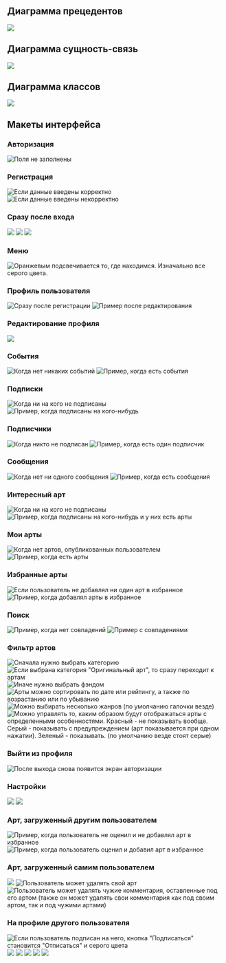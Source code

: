 ## Диаграмма прецедентов ##
![](https://pp.userapi.com/c837425/v837425425/26832/KYUAiq8mcDA.jpg)
## Диаграмма сущность-связь ##
![](https://pp.userapi.com/c837425/v837425425/2681f/55kP37x40-c.jpg)
## Диаграмма классов ##
![](https://pp.userapi.com/c837425/v837425425/26828/aKe9-1WvzrM.jpg)

## Макеты интерфейса ##
### Авторизация ###
![](https://pp.userapi.com/c837425/v837425425/25e90/wJkhYafOo7k.jpg "Поля не заполнены")

### Регистрация ###
![](https://pp.userapi.com/c837425/v837425425/25e58/v15VNHE9gYo.jpg "Если данные введены корректно") ![](https://pp.userapi.com/c837425/v837425425/25e60/lKHbDkI-zXA.jpg "Если данные введены некорректно")

### Сразу после входа ###
![](https://pp.userapi.com/c837425/v837425425/261ca/dfi0JiJjw4o.jpg) ![](https://pp.userapi.com/c837425/v837425425/261aa/mKPocvl9Ho0.jpg) ![](https://pp.userapi.com/c837425/v837425425/261b2/w9iIvYaJo4Q.jpg)

### Меню ###
![](https://pp.userapi.com/c837425/v837425425/26395/z01l3sehels.jpg "Оранжевым подсвечивается то, где находимся.
Изначально все серого цвета.")

### Профиль пользователя ###
![](https://pp.userapi.com/c837425/v837425425/25e10/Tv7jYd7GmP8.jpg "Сразу после регистрации") ![](https://pp.userapi.com/c837425/v837425425/25e18/RrXagAHDkfY.jpg "Пример после редактирования")

### Редактирование профиля ###
![](https://pp.userapi.com/c837425/v837425425/25e20/jACzYBoSuww.jpg)

### События ###
![](https://pp.userapi.com/c837425/v837425425/25e28/4s_0K3yVquc.jpg "Когда нет никаких событий") ![](https://pp.userapi.com/c837425/v837425425/25e30/3vjCcJGHf-8.jpg "Пример, когда есть события")

### Подписки ###
![](https://pp.userapi.com/c837425/v837425425/25e38/Zk4N59tohP8.jpg "Когда ни на кого не подписаны") ![](https://pp.userapi.com/c837425/v837425425/25e40/Ww_GCEQYKRg.jpg "Пример, когда подписаны на кого-нибудь")

### Подписчики ###
![](https://pp.userapi.com/c837425/v837425425/2633f/-P3111vDgrY.jpg "Когда никто не подписан") ![](https://pp.userapi.com/c837425/v837425425/2635f/tlMvStQKPX4.jpg "Пример, когда есть один подписчик")   

### Сообщения ###
![](https://pp.userapi.com/c837425/v837425425/25e48/ilTewo0c46w.jpg "Когда нет ни одного сообщения") ![](https://pp.userapi.com/c837425/v837425425/25e50/OWgZUQ0fll8.jpg "Пример, когда есть сообщения")

### Интересный арт ###
![](https://pp.userapi.com/c837425/v837425425/2618a/pehRkdRNqxE.jpg "Когда ни на кого не подписаны") ![](https://pp.userapi.com/c837425/v837425425/2626a/hjgZEvi6jyg.jpg "Пример, когда подписаны на кого-нибудь и у них есть арты")

### Мои арты ###
![](https://pp.userapi.com/c837425/v837425425/2625a/xpJYzKMLUGU.jpg "Когда нет артов, опубликованных пользователем") ![](https://pp.userapi.com/c837425/v837425425/26202/j3sz62n7IvU.jpg "Пример, когда есть арты")

### Избранные арты ###
![](https://pp.userapi.com/c837425/v837425425/26252/EyrjtEzksfA.jpg "Если пользователь не добавлял ни один арт в избранное") ![](https://pp.userapi.com/c837425/v837425425/261ea/BUQMGQiYhME.jpg "Пример, когда добавлял арты в избранное")

### Поиск ###
![](https://pp.userapi.com/c837425/v837425425/26242/TYNJO_aOGjM.jpg "Пример, когда нет совпадений") ![](https://pp.userapi.com/c837425/v837425425/261fa/oGcJxSy1Ho0.jpg "Пример с совпадениями")

### Фильтр артов ###
![](https://pp.userapi.com/c837425/v837425425/26192/oZGf4hpuAxY.jpg "Сначала нужно выбрать категорию") ![](https://pp.userapi.com/c837425/v837425425/2634f/3Id_eHrDd4A.jpg "Если выбрана категория \"Оригинальный арт\", то сразу переходит к артам") ![](https://pp.userapi.com/c837425/v837425425/261ba/rYBNYcuR7os.jpg "Иначе нужно выбрать фэндом") ![](https://pp.userapi.com/c837425/v837425425/2619a/_nGUU5Qz4AY.jpg "Арты можно сортировать по дате или рейтингу, а также по возрастанию или по убыванию") ![](https://pp.userapi.com/c837425/v837425425/261c2/9ENdamPQsTk.jpg "Можно выбирать несколько жанров (по умолчанию галочки везде)") ![](https://pp.userapi.com/c837425/v837425425/261a2/yQlWM5625V0.jpg "Можно управлять то, каким образом будут отображаться арты с определенными особенностями.
Красный - не показывать вообще.
Серый - показывать с предупреждением (арт показывается при одном нажатии).
Зеленый - показывать.
(по умолчанию везде стоят серые)")

### Выйти из профиля ###
![](https://pp.userapi.com/c837425/v837425425/2624a/-xzVCZ6OW54.jpg "После выхода снова появится экран авторизации")

### Настройки ###
![](https://pp.userapi.com/c837425/v837425425/25e68/2PY13IIxzOE.jpg) ![](https://pp.userapi.com/c837425/v837425425/25e70/y0OElsFkaS8.jpg)

### Арт, загруженный другим пользователем ###
![](https://pp.userapi.com/c837425/v837425425/26262/7uQP5DnzD44.jpg "Пример, когда пользователь не оценил и не добавлял арт в избранное") ![](https://pp.userapi.com/c837425/v837425425/261f2/VQZz3-qZtDo.jpg "Пример, когда пользователь оценил и добавил арт в избранное")

### Арт, загруженный самим пользователем ###
![](https://pp.userapi.com/c837425/v837425425/2623a/zqcIjBNqC2s.jpg) ![](https://pp.userapi.com/c837425/v837425425/2620a/CaOrsfaaq8g.jpg "Пользователь может удалять свой арт") ![](https://pp.userapi.com/c837425/v837425425/26212/0PZfFp6PCMQ.jpg "Пользователь может удалять чужие комментария, оставленные под его артом
(также он может удалять свои комментария как под своим артом, так и под чужими артами)")

### На профиле другого пользователя ###
![](https://pp.userapi.com/c837425/v837425425/26232/RzCcT4iiGg8.jpg "Если пользователь подписан на него, кнопка \"Подписаться\" становится \"Отписаться\" и серого цвета") ![](https://pp.userapi.com/c837425/v837425425/26222/CDhO3GdzobQ.jpg) ![](https://pp.userapi.com/c837425/v837425425/261e2/82ZndmZr53s.jpg) ![](https://pp.userapi.com/c837425/v837425425/261d2/5c6XxgRcvGs.jpg) ![](https://pp.userapi.com/c837425/v837425425/261da/q09jZ8dgxME.jpg) ![](https://pp.userapi.com/c837425/v837425425/2622a/P_XFGpCnk_c.jpg)
